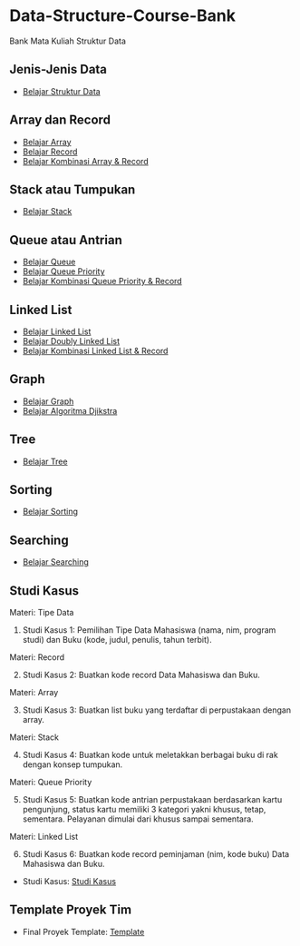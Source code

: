 # Data-Structure-Course-Bank
Bank Mata Kuliah Struktur Data

## Jenis-Jenis Data
<ul>
  <li><a href="https://github.com/Muhammad-Ikhwan-Fathulloh/Algorithm-and-Programming-1-Course-Bank/tree/main/TipeData">Belajar Struktur Data</a></li>
</ul>

## Array dan Record
<ul>
  <li><a href="https://github.com/Muhammad-Ikhwan-Fathulloh/Data-Structure-Course-Bank/tree/main/Array">Belajar Array</a></li>
  <li><a href="https://github.com/Muhammad-Ikhwan-Fathulloh/Data-Structure-Course-Bank/tree/main/Record">Belajar Record</a></li>
  <li><a href="https://github.com/Muhammad-Ikhwan-Fathulloh/Data-Structure-Course-Bank/tree/main/Array%20Record">Belajar Kombinasi Array & Record</a></li>
</ul>

## Stack atau Tumpukan
<ul>
  <li><a href="https://github.com/Muhammad-Ikhwan-Fathulloh/Data-Structure-Course-Bank/tree/main/Stack">Belajar Stack</a></li>
</ul>

## Queue atau Antrian
<ul>
  <li><a href="https://github.com/Muhammad-Ikhwan-Fathulloh/Data-Structure-Course-Bank/tree/main/Queue">Belajar Queue</a></li>
  <li><a href="https://github.com/Muhammad-Ikhwan-Fathulloh/Data-Structure-Course-Bank/tree/main/Priority%20Queue">Belajar Queue Priority</a></li>
  <li><a href="https://github.com/Muhammad-Ikhwan-Fathulloh/Data-Structure-Course-Bank/tree/main/Priority%20Queue%20Record">Belajar Kombinasi Queue Priority & Record</a></li>
</ul>

## Linked List
<ul>
  <li><a href="https://github.com/Muhammad-Ikhwan-Fathulloh/Data-Structure-Course-Bank/tree/main/Linked%20List">Belajar Linked List</a></li>
  <li><a href="https://github.com/Muhammad-Ikhwan-Fathulloh/Data-Structure-Course-Bank/tree/main/Doubly%20Linked%20List">Belajar Doubly Linked List</a></li>
  <li><a href="https://github.com/Muhammad-Ikhwan-Fathulloh/Data-Structure-Course-Bank/tree/main/Linked%20List%20Record">Belajar Kombinasi Linked List & Record</a></li>
</ul>

## Graph
<ul>
  <li><a href="https://github.com/Muhammad-Ikhwan-Fathulloh/Data-Structure-Course-Bank/tree/main/Graph">Belajar Graph</a></li>
  <li><a href="https://github.com/Muhammad-Ikhwan-Fathulloh/Data-Structure-Course-Bank/tree/main/Graph/AlgorithmDjikstra">Belajar Algoritma Djikstra</a></li>
</ul>

## Tree
<ul>
  <li><a href="https://github.com/Muhammad-Ikhwan-Fathulloh/Data-Structure-Course-Bank/tree/main/Tree">Belajar Tree</a></li>
</ul>

## Sorting
<ul>
  <li><a href="https://github.com/Muhammad-Ikhwan-Fathulloh/Data-Structure-Course-Bank/tree/main/Sort">Belajar Sorting</a></li>
</ul>

## Searching
<ul>
  <li><a href="https://github.com/Muhammad-Ikhwan-Fathulloh/Data-Structure-Course-Bank/tree/main/Searching">Belajar Searching</a></li>
</ul>

## Studi Kasus
Materi: Tipe Data

1. Studi Kasus 1: Pemilihan Tipe Data Mahasiswa (nama, nim, program studi) dan Buku (kode, judul, penulis, tahun terbit).

Materi: Record

2. Studi Kasus 2: Buatkan kode record Data Mahasiswa dan Buku.

Materi: Array

3. Studi Kasus 3: Buatkan list buku yang terdaftar di perpustakaan dengan array.

Materi: Stack

4. Studi Kasus 4: Buatkan kode untuk meletakkan berbagai buku di rak dengan konsep tumpukan.

Materi: Queue Priority

5. Studi Kasus 5: Buatkan kode antrian perpustakaan berdasarkan kartu pengunjung, status kartu memiliki 3 kategori yakni khusus, tetap, sementara. Pelayanan dimulai dari khusus sampai sementara.

Materi: Linked List

6.  Studi Kasus 6: Buatkan kode record peminjaman (nim, kode buku) Data Mahasiswa dan Buku.
<ul>
  <li>Studi Kasus: <a href="https://github.com/Muhammad-Ikhwan-Fathulloh/Data-Structure-Course-Bank/tree/main/Quiz">Studi Kasus</a></li>
</ul>

## Template Proyek Tim
<ul>
  <li>Final Proyek Template: <a href="https://github.com/Muhammad-Ikhwan-Fathulloh/Template-Final-Project-Data-Structure">Template</a></li>
</ul>
